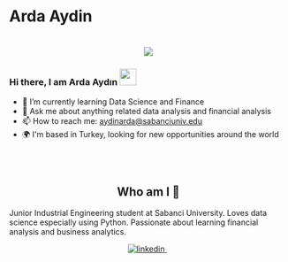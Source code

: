 # Arda Aydin
<h1 align="center">
  <a href="https://git.io/typing-svg">
    <img src="https://readme-typing-svg.herokuapp.com/?lines=Hello!+👋;I+am+Arda+Aydın&center=true&size=25">
  </a>
</h1>

### Hi there, I am Arda Aydın <img src="https://user-images.githubusercontent.com/42378118/110234147-e3259600-7f4e-11eb-95be-0c4047144dea.gif" width="30">

- 🌱 I’m currently learning Data Science and Finance
- 💬 Ask me about anything related data analysis and financial analysis
- 📫 How to reach me: aydinarda@sabanciuniv.edu
- 🌍 I'm based in Turkey, looking for new opportunities around the world

<br></br>

<h2 align="center">
Who am I 👀 
</h2>
Junior Industrial Engineering student at Sabanci University. Loves data science especially using Python. Passionate about learning financial analysis and business analytics. 
</p>
<center>





<p align="center">

<a href="https://www.linkedin.com/in/ardaaydin1/" target="_blank">
<img src=https://img.shields.io/badge/linkedin-%231E77B5.svg?&style=for-the-badge&logo=linkedin&logoColor=white alt=linkedin style="margin-bottom: 5px;" />
</a> &nbsp;

</p>  
  
</div>  
